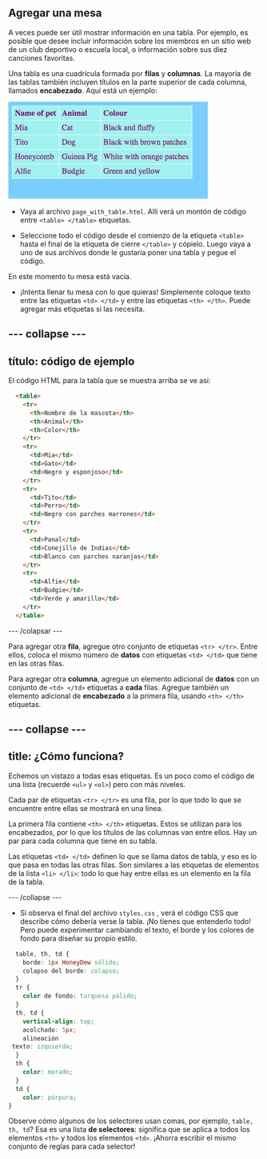 ## Agregar una mesa

A veces puede ser útil mostrar información en una tabla. Por ejemplo, es posible que desee incluir información sobre los miembros en un sitio web de un club deportivo o escuela local, o información sobre sus diez canciones favoritas.

Una tabla es una cuadrícula formada por **filas** y **columnas**. La mayoría de las tablas también incluyen títulos en la parte superior de cada columna, llamados **encabezado**. Aquí está un ejemplo:

![Ejemplo de información en una tabla.](images/egTableResult.png)

- Vaya al archivo `page_with_table.html`. Allí verá un montón de código entre `<table> </table>` etiquetas.

- Seleccione todo el código desde el comienzo de la etiqueta `<table>` hasta el final de la etiqueta de cierre `</table>` y cópielo. Luego vaya a uno de sus archivos donde le gustaría poner una tabla y pegue el código.

En este momento tu mesa está vacía.

- ¡Intenta llenar tu mesa con lo que quieras! Simplemente coloque texto entre las etiquetas `<td> </td>` y entre las etiquetas `<th> </th>`. Puede agregar más etiquetas si las necesita.

## \--- collapse \---

## título: código de ejemplo

El código HTML para la tabla que se muestra arriba se ve así:

```html
  <table>
    <tr>
      <th>Nombre de la mascota</th>
      <th>Animal</th>
      <th>Color</th>
    </tr>
    <tr>
      <td>Mia</td>
      <td>Gato</td>
      <td>Negro y esponjoso</td>
    </tr>
    <tr>
      <td>Tito</td>
      <td>Perro</td>
      <td>Negro con parches marrones</td>
    </tr>
    <tr>
      <td>Panal</td>
      <td>Conejillo de Indias</td>
      <td>Blanco con parches naranjas</td>
    </tr>
    <tr>
      <td>Alfie</td>
      <td>Budgie</td>
      <td>Verde y amarillo</td>
    </tr>
  </table>
```

\--- /colapsar \---

Para agregar otra **fila**, agregue otro conjunto de etiquetas `<tr> </tr>`. Entre ellos, coloca el mismo número de **datos** con etiquetas `<td> </td>` que tiene en las otras filas.

Para agregar otra **columna**, agregue un elemento adicional de **datos** con un conjunto de `<td> </td>` etiquetas a **cada** filas. Agregue también un elemento adicional de **encabezado** a la primera fila, usando `<th> </th>` etiquetas.

## \--- collapse \---

## title: ¿Cómo funciona?

Echemos un vistazo a todas esas etiquetas. Es un poco como el código de una lista (recuerde `<ul>` y `<ol>`) pero con más niveles.

Cada par de etiquetas `<tr> </tr>` es una fila, por lo que todo lo que se encuentre entre ellas se mostrará en una línea.

La primera fila contiene `<th> </th>` etiquetas. Estos se utilizan para los encabezados, por lo que los títulos de las columnas van entre ellos. Hay un par para cada columna que tiene en su tabla.

Las etiquetas `<td> </td>` definen lo que se llama datos de tabla, y eso es lo que pasa en todas las otras filas. Son similares a las etiquetas de elementos de la lista `<li> </li>`: todo lo que hay entre ellas es un elemento en la fila de la tabla.

\--- /collapse \---

- Si observa el final del archivo `styles.css` , verá el código CSS que describe cómo debería verse la tabla. ¡No tienes que entenderlo todo! Pero puede experimentar cambiando el texto, el borde y los colores de fondo para diseñar su propio estilo.

```css
  table, th, td {
    borde: 1px HoneyDew sólido;
    colapso del borde: colapso;
  }
  tr {
    color de fondo: turquesa pálido;
  }
  th, td {
    vertical-align: top;
    acolchado: 5px;
    alineación 
 texto: izquierda;
  }
  th {
    color: morado;
  }
  td {
    color: púrpura;
}
```

Observe cómo algunos de los selectores usan comas, por ejemplo, `table, th, td`? Esa es una lista **de selectores**: significa que se aplica a todos los elementos `<th>` y todos los elementos `<td>`. ¡Ahorra escribir el mismo conjunto de reglas para cada selector!